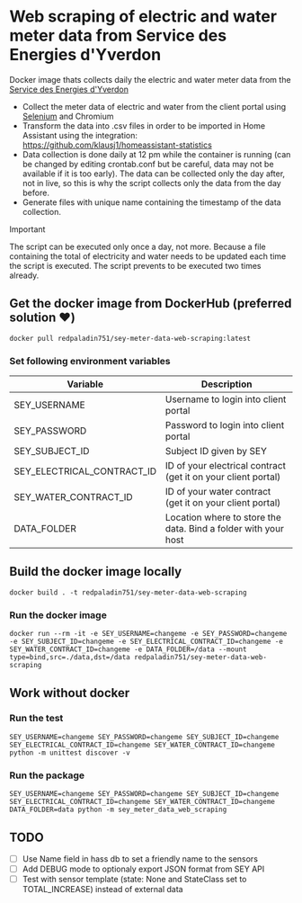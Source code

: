 # Web scraping of electric and water meter data from Service des Energies d'Yverdon
Docker image thats collects daily the electric and water meter data from the [Service des Energies d'Yverdon](https://www.yverdon-energies.ch/)
* Collect the meter data of electric and water from the client portal using [Selenium](https://www.selenium.dev/) and Chromium
* Transform the data into .csv files in order to be imported in Home Assistant using the integration: https://github.com/klausj1/homeassistant-statistics
* Data collection is done daily at 12 pm while the container is running (can be changed by editing crontab.conf but be careful, data may not be available if it is too early). The data can be collected only the day after, not in live, so this is why the script collects only the data from the day before.
* Generate files with unique name containing the timestamp of the data collection.
> [!IMPORTANT]  
> The script can be executed only once a day, not more. Because a file containing the total of electricity and water needs to be updated each time the script is executed. The script prevents to be executed two times already.

## Get the docker image from DockerHub (preferred solution ❤️)
`docker pull redpaladin751/sey-meter-data-web-scraping:latest`

### Set following environment variables
| Variable | Description |
| --- | --- |
| SEY_USERNAME | Username to login into client portal |
| SEY_PASSWORD | Password to login into client portal |
| SEY_SUBJECT_ID | Subject ID given by SEY |
| SEY_ELECTRICAL_CONTRACT_ID | ID of your electrical contract (get it on your client portal) |
| SEY_WATER_CONTRACT_ID | ID of your water contract (get it on your client portal) |
| DATA_FOLDER | Location where to store the data. Bind a folder with your host |

## Build the docker image locally
`docker build . -t redpaladin751/sey-meter-data-web-scraping`

### Run the docker image
`docker run --rm -it -e SEY_USERNAME=changeme -e SEY_PASSWORD=changeme -e SEY_SUBJECT_ID=changeme -e SEY_ELECTRICAL_CONTRACT_ID=changeme -e SEY_WATER_CONTRACT_ID=changeme -e DATA_FOLDER=/data --mount type=bind,src=./data,dst=/data redpaladin751/sey-meter-data-web-scraping`

## Work without docker

### Run the test
`SEY_USERNAME=changeme SEY_PASSWORD=changeme SEY_SUBJECT_ID=changeme SEY_ELECTRICAL_CONTRACT_ID=changeme SEY_WATER_CONTRACT_ID=changeme python -m unittest discover -v`

### Run the package
`SEY_USERNAME=changeme SEY_PASSWORD=changeme SEY_SUBJECT_ID=changeme SEY_ELECTRICAL_CONTRACT_ID=changeme SEY_WATER_CONTRACT_ID=changeme DATA_FOLDER=data python -m sey_meter_data_web_scraping`

## TODO
- [ ] Use Name field in hass db to set a friendly name to the sensors
- [ ] Add DEBUG mode to optionaly export JSON format from SEY API
- [ ] Test with sensor template (state: None and StateClass set to TOTAL_INCREASE) instead of external data
